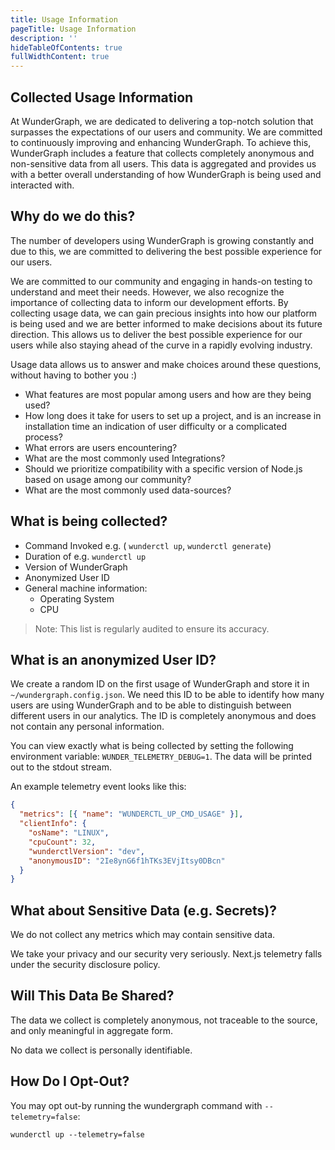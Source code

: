 ```yaml
---
title: Usage Information
pageTitle: Usage Information
description: ''
hideTableOfContents: true
fullWidthContent: true
---
```


## Collected Usage Information

At WunderGraph, we are dedicated to delivering a top-notch solution that surpasses the expectations of our users and community. We are committed to continuously improving and enhancing WunderGraph. To achieve this, WunderGraph includes a feature that collects completely anonymous and non-sensitive data from all users. This data is aggregated and provides us with a better overall understanding of how WunderGraph is being used and interacted with.

## Why do we do this?

The number of developers using WunderGraph is growing constantly and due to this, we are committed to delivering the best possible experience for our users.

We are committed to our community and engaging in hands-on testing to understand and meet their needs. However, we also recognize the importance of collecting data to inform our development efforts. By collecting usage data, we can gain precious insights into how our platform is being used and we are better informed to make decisions about its future direction. This allows us to deliver the best possible experience for our users while also staying ahead of the curve in a rapidly evolving industry.

Usage data allows us to answer and make choices around these questions, without having to bother you :)

- What features are most popular among users and how are they being used?
- How long does it take for users to set up a project, and is an increase in installation time an indication of user difficulty or a complicated process?
- What errors are users encountering?
- What are the most commonly used Integrations?
- Should we prioritize compatibility with a specific version of Node.js based on usage among our community?
- What are the most commonly used data-sources?

## What is being collected?

- Command Invoked e.g. ( `wunderctl up`, `wunderctl generate`)
- Duration of e.g. `wunderctl up`
- Version of WunderGraph
- Anonymized User ID
- General machine information:
  - Operating System
  - CPU

> Note: This list is regularly audited to ensure its accuracy.

## What is an anonymized User ID?

We create a random ID on the first usage of WunderGraph and store it in `~/wundergraph.config.json`. We need this ID to be able to identify how many users are using WunderGraph and to be able to distinguish between different users in our analytics.
The ID is completely anonymous and does not contain any personal information.

You can view exactly what is being collected by setting the following environment variable: `WUNDER_TELEMETRY_DEBUG=1`. The data will be printed out to the stdout stream.

An example telemetry event looks like this:

```JSON
{
  "metrics": [{ "name": "WUNDERCTL_UP_CMD_USAGE" }],
  "clientInfo": {
    "osName": "LINUX",
    "cpuCount": 32,
    "wunderctlVersion": "dev",
    "anonymousID": "2Ie8ynG6f1hTKs3EVjItsy0DBcn"
  }
}
```

## What about Sensitive Data (e.g. Secrets)?

We do not collect any metrics which may contain sensitive data.

We take your privacy and our security very seriously. Next.js telemetry falls under the security disclosure policy.

## Will This Data Be Shared?

The data we collect is completely anonymous, not traceable to the source, and only meaningful in aggregate form.

No data we collect is personally identifiable.

## How Do I Opt-Out?

You may opt out-by running the wundergraph command with `--telemetry=false`:

`wunderctl up --telemetry=false`
